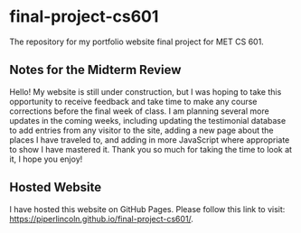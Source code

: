 # final-project-cs601
The repository for my portfolio website final project for MET CS 601.

## Notes for the Midterm Review
Hello! My website is still under construction, but I was hoping to take this
opportunity to receive feedback and take time to make any course corrections
before the final week of class. I am planning several more updates in the
coming weeks, including updating the testimonial database to add entries from
any visitor to the site, adding a new page about the places I have traveled to,
and adding in more JavaScript where appropriate to show I have mastered it.
Thank you so much for taking the time to look at it, I hope you enjoy!

## Hosted Website
I have hosted this website on GitHub Pages. Please follow this link to visit:
https://piperlincoln.github.io/final-project-cs601/.
